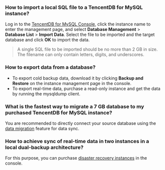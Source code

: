 ### How to import a local SQL file to a TencentDB for MySQL instance?
Log in to the [TencentDB for MySQL Console](https://console.cloud.tencent.com/cdb), click the instance name to enter the management page, and select **Database Management** > **Database List** > **Import Data**. Select the file to be imported and the target database and click **OK** to import the data.
>A single SQL file to be imported should be no more than 2 GB in size. The filename can only contain letters, digits, and underscores.

### How to export data from a database?
- To export cold backup data, download it by clicking **Backup and Restore** on the instance management page in the console.
- To export real-time data, purchase a read-only instance and get the data by running the mysqldump client.

### What is the fastest way to migrate a 7 GB database to my purchased TencentDB for MySQL instance?
You are recommended to directly connect your source database using the [data migration](http://intl.cloud.tencent.com/document/product/571/13706) feature for data sync.

### How to achieve sync of real-time data in two instances in a local dual-backup architecture?
For this purpose, you can purchase [disaster recovery instances](https://intl.cloud.tencent.com/document/product/236/7272) in the console.


